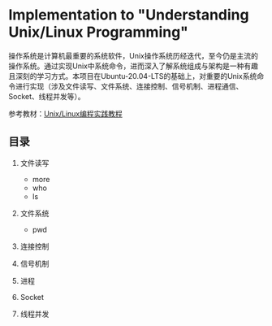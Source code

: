 # Implementation to "Understanding Unix/Linux Programming"

操作系统是计算机最重要的系统软件，Unix操作系统历经迭代，至今仍是主流的操作系统。通过实现Unix中系统命令，进而深入了解系统组成与架构是一种有趣且深刻的学习方式。本项目在Ubuntu-20.04-LTS的基础上，对重要的Unix系统命令进行实现（涉及文件读写、文件系统、连接控制、信号机制、进程通信、Socket、线程并发等）。

参考教材：[Unix/Linux编程实践教程](https://book.douban.com/subject/1219329/)

## 目录

1. 文件读写
    - more
    - who
    - ls


2. 文件系统
    - pwd

3. 连接控制

4. 信号机制

5. 进程

6. Socket 

7. 线程并发

